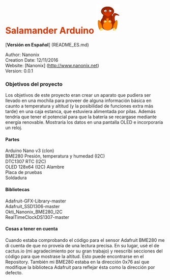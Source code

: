# <span style="color:#D93600">Salamander Arduino</span> ![IMAGE](salamander.png)

[**Versión en Español**] (README_ES.md)

Author:             Nanonix  
Creation Date:      12/11/2016  
Website:            [Nanonix] (http://www.nanonix.net)  
Version:            0.0.1

### Objetivos del proyecto

Los objetivos de este proyecto eran crear un aparato que pudiera ser llevado en una mochila para proveer de alguna información básica en caunto a temperatura y altitud (y la posibilidad de funciones extra más tarde) en una caja estanca, que estuviera alimentada por pilas. Además tendría que tener el potencial para que la batería se recargase mediante energía renovable. Mostraría los datos en una pantalla OLED e incorporaría un reloj.

#### Partes

Arduino Nano v3 (clon)  
BME280 Presión, temperatura y humedad (I2C)  
DTC1307 RTC (I2C)  
OLED 128x64 (I2C)
Alambre  
Placa de pruebas  
Soldadura  

#### Bibliotecas

Adafruit-GFX-Library-master  
Adafruit_SSD1306-master   	
Okti_Nanonix_BME280_I2C  
RealTimeClockDS1307-master  

#### Cosas a tener en cuenta

Cuando estaba comprobando el código para el sensor Adafruit BME280 me di cuenta de que no proveía de una lectura precisa. En su lugar, usé el de cactus.io (mi agradecimiento por su gran trabajo) y reescribí secciones del código para que mostrase la altitud. Esto puede encontrarse en el Repository. También mi BME280 estaba en la dirección 0x76 así que modifique la biblioteca Adafruit para reflejar ésta como la dirección por defecto.
